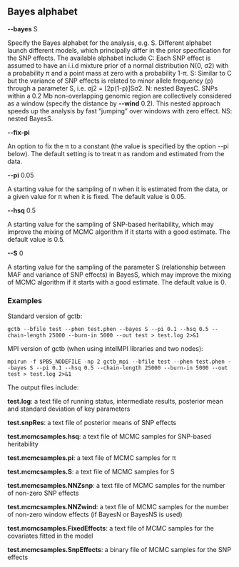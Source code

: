 
## Bayes alphabet


**\--bayes** S

Specify the Bayes alphabet for the analysis, e.g. S. Different alphabet launch different models, which principally differ in the prior specification for the SNP effects. The available alphabet include
C: Each SNP effect is assumed to have an i.i.d mixture prior of a normal distribution N(0, σ2) with a probability π and a point mass at zero with a probability 1-π. 
S: Similar to C but the variance of SNP effects is related to minor allele frequency (p) through a parameter S, i.e. σj2 = [2p(1-p)]Sσ2.
N: nested BayesC. SNPs within a 0.2 Mb non-overlapping genomic region are collectively considered as a window (specify the distance by **\--wind** 0.2). This nested approach speeds up the analysis by fast “jumping” over windows with zero effect.
NS: nested BayesS.

**\--fix-pi**

An option to fix the π to a constant (the value is specified by the option --pi below). The default setting is to treat π as random and estimated from the data.

**\--pi** 0.05

A starting value for the sampling of π when it is estimated from the data, or a given value for π when it is fixed. The default value is 0.05.

**\--hsq** 0.5

A starting value for the sampling of SNP-based heritability, which may improve the mixing of MCMC algorithm if it starts with a good estimate. The default value is 0.5.

**\--S** 0

A starting value for the sampling of the parameter S (relationship between MAF and variance of SNP effects) in BayesS, which may improve the mixing of MCMC algorithm if it starts with a good estimate. The default value is 0.


### Examples

Standard version of gctb:
```
gctb --bfile test --phen test.phen --bayes S --pi 0.1 --hsq 0.5 --chain-length 25000 --burn-in 5000 --out test > test.log 2>&1
```

MPI version of gctb (when using intelMPI libraries and two nodes):
```
mpirun -f $PBS_NODEFILE -np 2 gctb_mpi --bfile test --phen test.phen --bayes S --pi 0.1 --hsq 0.5 --chain-length 25000 --burn-in 5000 --out test > test.log 2>&1
```

The output files include:

**test.log**: a text file of running status, intermediate results, posterior mean and standard deviation of key parameters

**test.snpRes**: a text file of posterior means of SNP effects

**test.mcmcsamples.hsq**: a text file of MCMC samples for SNP-based heritability

**test.mcmcsamples.pi**: a text file of MCMC samples for π

**test.mcmcsamples.S**: a text file of MCMC samples for S

**test.mcmcsamples.NNZsnp**: a text file of MCMC samples for the number of non-zero SNP effects

**test.mcmcsamples.NNZwind**: a text file of MCMC samples for the number of non-zero window effects (if BayesN or BayesNS is used)

**test.mcmcsamples.FixedEffects**: a text file of MCMC samples for the covariates fitted in the model

**test.mcmcsamples.SnpEffects**: a binary file of MCMC samples for the SNP effects








